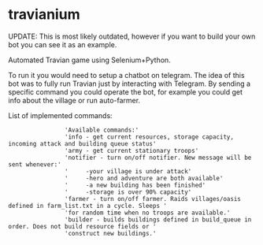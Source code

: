 # travianium
UPDATE: This is most likely outdated, however if you want to build your own bot you can see it as an example.

Automated Travian game using Selenium+Python.


To run it you would need to setup a chatbot on telegram. The idea of this bot was to fully run Travian just by interacting with Telegram. By sending a specific command you could operate the bot, for example you could get info about the village or run auto-farmer. 

List of implemented commands:

                    'Available commands:'
                    'info - get current resources, storage capacity, incoming attack and building queue status'
                    'army - get current stationary troops'
                    'notifier - turn on/off notifier. New message will be sent whenever:'
                    '     -your village is under attack'
                    '     -hero and adventure are both available'
                    '     -a new building has been finished'
                    '     -storage is over 90% capacity'
                    'farmer - turn on/off farmer. Raids villages/oasis defined in farm_list.txt in a cycle. Sleeps '
                    'for random time when no troops are available.'
                    'builder - builds buildings defined in build_queue in order. Does not build resource fields or '
                    'construct new buildings.'
